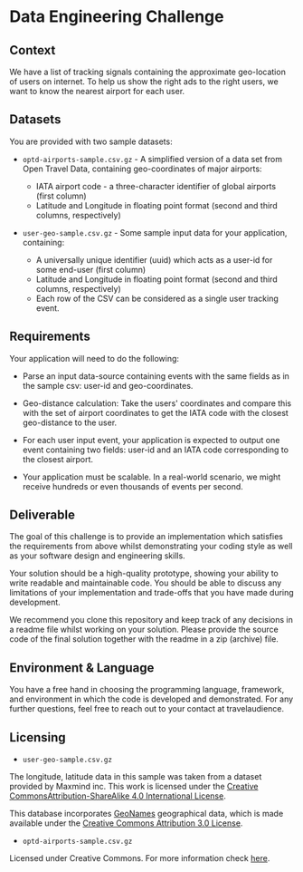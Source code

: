 # Data Engineering Challenge

## Context

We have a list of tracking signals containing the approximate geo-location of users on internet. 
To help us show the right ads to the right users, we want to know the nearest airport for each user.

## Datasets

You are provided with two sample datasets:

* `optd-airports-sample.csv.gz` - A simplified version of a data set from Open Travel Data, containing geo-coordinates 
of major airports:
    * IATA airport code - a three-character identifier of global airports (first column)
    * Latitude and Longitude in floating point format (second and third columns, respectively)

* `user-geo-sample.csv.gz` - Some sample input data for your application, containing:
    * A universally unique identifier (uuid) which acts as a user-id for some end-user (first column)
    * Latitude and Longitude in floating point format (second and third columns, respectively)
    * Each row of the CSV can be considered as a single user tracking event.

## Requirements

Your application will need to do the following:
  
* Parse an input data-source containing events with the same fields as in the sample csv: user-id and geo-coordinates.

* Geo-distance calculation: Take the users' coordinates and compare this with the set of airport coordinates to get the
  IATA code with the closest geo-distance to the user.

* For each user input event, your application is expected to output one event containing two fields: 
  user-id and an IATA code corresponding to the closest airport.

* Your application must be scalable. 
  In a real-world scenario, we might receive hundreds or even thousands of events per second.

## Deliverable 

The goal of this challenge is to provide an implementation which satisfies the requirements from above whilst demonstrating your coding style as well as your software design and engineering skills.

Your solution should be a high-quality prototype, showing your ability to write readable and maintainable code. You should be able to discuss any limitations of your implementation and trade-offs that you have made during development.

We recommend you clone this repository and keep track of any decisions in a readme file whilst working on your solution. Please provide the source code of the final solution together with the readme in a zip (archive) file.

## Environment & Language

You have a free hand in choosing the programming language, framework, and environment in which the code is developed and demonstrated. For any further questions, feel free to reach out to your contact at travelaudience.

## Licensing 

* `user-geo-sample.csv.gz`

The longitude, latitude data in this sample was taken from a dataset provided by Maxmind inc.
This work is licensed under the [Creative CommonsAttribution-ShareAlike 4.0 International License](http://creativecommons.org/licenses/by-sa/4.0/).

This database incorporates [GeoNames](http://www.geonames.org) geographical data, which is made available under the 
[Creative Commons Attribution 3.0 License](http://www.creativecommons.org/licenses/by/3.0/us/).

* `optd-airports-sample.csv.gz`

Licensed under Creative Commons. For more information check [here](https://github.com/opentraveldata/opentraveldata#licensing).
